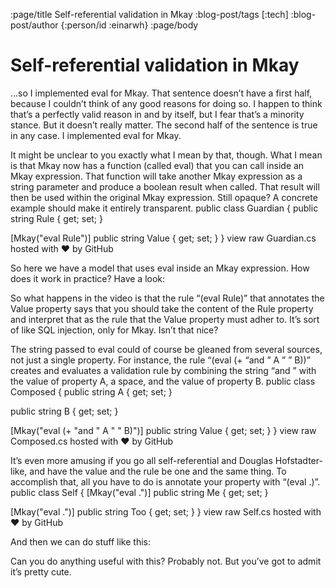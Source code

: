 :page/title Self-referential validation in Mkay
:blog-post/tags [:tech]
:blog-post/author {:person/id :einarwh}
:page/body

# Self-referential validation in Mkay

…so I implemented eval for Mkay. That sentence doesn’t have a first half, because I couldn’t think of any good reasons for doing so. I happen to think that’s a perfectly valid reason in and by itself, but I fear that’s a minority stance. But it doesn’t really matter. The second half of the sentence is true in any case. I implemented eval for Mkay.

It might be unclear to you exactly what I mean by that, though. What I mean is that Mkay now has a function (called eval) that you can call inside an Mkay expression. That function will take another Mkay expression as a string parameter and produce a boolean result when called. That result will then be used within the original Mkay expression. Still opaque? A concrete example should make it entirely transparent.
public class Guardian
{
  public string Rule { get; set; }

  [Mkay("eval Rule")]
  public string Value { get; set; }
}
view raw
Guardian.cs hosted with ❤ by GitHub

So here we have a model that uses eval inside an Mkay expression. How does it work in practice? Have a look:

So what happens in the video is that the rule “(eval Rule)” that annotates the Value property says that you should take the content of the Rule property and interpret that as the rule that the Value property must adher to. It’s sort of like SQL injection, only for Mkay. Isn’t that nice?

The string passed to eval could of course be gleaned from several sources, not just a single property. For instance, the rule “(eval (+ “and ” A ” ” B))” creates and evaluates a validation rule by combining the string “and ” with the value of property A, a space, and the value of property B.
public class Composed
{
  public string A { get; set; }

  public string B { get; set; }

  [Mkay("eval (+ \"and \" A \" \" B)")]
  public string Value { get; set; }
}
view raw
Composed.cs hosted with ❤ by GitHub

It’s even more amusing if you go all self-referential and Douglas Hofstadter-like, and have the value and the rule be one and the same thing. To accomplish that, all you have to do is annotate your property with “(eval .)”.
public class Self
{
  [Mkay("eval .")]
  public string Me { get; set; }

  [Mkay("eval .")]
  public string Too { get; set; }
}
view raw
Self.cs hosted with ❤ by GitHub

And then we can do stuff like this:

Can you do anything useful with this? Probably not. But you’ve got to admit it’s pretty cute.
